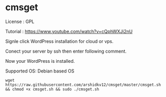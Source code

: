 # cmsget

License : GPL 

Tutorial  : https://www.youtube.com/watch?v=cQphWXJi2nU 

Signle click WordPress installation for cloud or vps.

Conect your server by ssh then enter following comment.

Now your WordPress is installed.

Supported OS: Debian based OS

`wget https://raw.githubusercontent.com/arshidkv12/cmsget/master/cmsget.sh && chmod +x cmsget.sh && sudo ./cmsget.sh`
